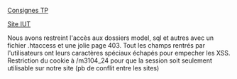 [Consignes TP](https://people.irisa.fr/Nicolas.Le_Sommer/ens/M3104/tps/)

[Site IUT](http://m3104.iut-info-vannes.net/m3104_24/)

Nous avons restreint l'accès aux dossiers model, sql et autres avec un fichier .htaccess et une jolie page 403.
Tout les champs rentrés par l'utilisateurs ont leurs caractères spéciaux échapés pour empecher les XSS.
Restriction du cookie à /m3104_24 pour que la session soit seulement utilisable sur notre site (pb de conflit entre les sites)